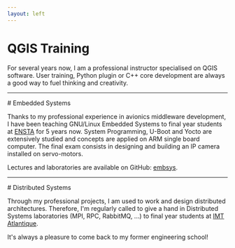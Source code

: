 ```yaml
---
layout: left
---
```


# QGIS Training

For several years now, I am a professional instructor specialised on QGIS
software.  User training, Python plugin or C++ core development are always a
good way to fuel thinking and creativity.

<hr/>
# Embedded Systems

Thanks to my professional experience in avionics middleware development,
I have been teaching GNU/Linux Embedded Systems to final year
students at <a href="https://www.ensta-bretagne.fr/en">ENSTA</a>
for 5 years now. System Programming, U-Boot and Yocto are extensively studied
and concepts are applied on ARM single board computer. The final exam
consists in designing and building an IP camera installed on servo-motors.

Lectures and laboratories are available on GitHub:
<a href="http://github.com/pblottiere/embsys">embsys</a>.

<hr/>
# Distributed Systems

Through my professional projects, I am used to work and design distributed
architectures. Therefore, I'm regularly called to give a hand in Distributed Systems
laboratories (MPI, RPC, RabbitMQ, ...) to final year students at
<a href="https://www.imt-atlantique.fr/en">IMT Atlantique</a>.

It's always a pleasure to come back to my former engineering school!
